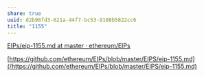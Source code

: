 ```yaml
---
share: true
uuid: d2b98fd3-621a-44f7-bc53-9108b5822cc6
title: "1155"
---
```

[EIPs/eip-1155.md at master · ethereum/EIPs](https://github.com/ethereum/EIPs/blob/master/EIPS/eip-1155.md)

[https://github.com/ethereum/EIPs/blob/master/EIPS/eip-1155.md](/https://github.com/ethereum/EIPs/blob/master/EIPS/eip-1155.md)